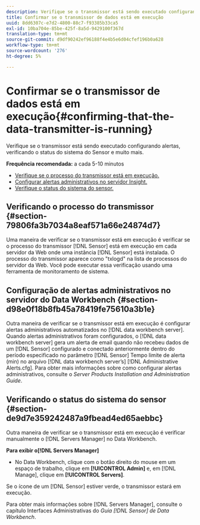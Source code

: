 ```yaml
---
description: Verifique se o transmissor está sendo executado configurando alertas, verificando o status do sistema do Sensor e muito mais.
title: Confirmar se o transmissor de dados está em execução
uuid: 8dd6307c-e7d2-4800-88c7-f93385b33ca5
exl-id: 10ba704e-85be-425f-8a5d-9429100f367d
translation-type: tm+mt
source-git-commit: d9df90242ef96188f4e4b5e6d04cfef196b0a628
workflow-type: tm+mt
source-wordcount: '276'
ht-degree: 5%

---
```


# Confirmar se o transmissor de dados está em execução{#confirming-that-the-data-transmitter-is-running}

Verifique se o transmissor está sendo executado configurando alertas, verificando o status do sistema do Sensor e muito mais.

**Frequência recomendada:** a cada 5-10 minutos

* [Verifique se o processo do transmissor está em execução.](../../../home/c-snsr-ovrvw/admin-sensor/c-data-trmtr-rng.md#section-79806fa3b7034a8eaf571a66e24874d7)
* [Configurar alertas administrativos no servidor Insight.](../../../home/c-snsr-ovrvw/admin-sensor/c-data-trmtr-rng.md#section-d98e0f18b8fb45a78419fe75610a3b1e)
* [Verifique o status do sistema do sensor.](../../../home/c-snsr-ovrvw/admin-sensor/c-data-trmtr-rng.md#section-de9d7e359242487a9fbead4ed65aebbc)

## Verificando o processo do transmissor {#section-79806fa3b7034a8eaf571a66e24874d7}

Uma maneira de verificar se o transmissor está em execução é verificar se o processo do transmissor [!DNL Sensor] está em execução em cada servidor da Web onde uma instância [!DNL Sensor] está instalada. O processo do transmissor aparece como &quot;txlogd&quot; na lista de processos do servidor da Web. Você pode executar essa verificação usando uma ferramenta de monitoramento de sistema.

## Configuração de alertas administrativos no servidor do Data Workbench {#section-d98e0f18b8fb45a78419fe75610a3b1e}

Outra maneira de verificar se o transmissor está em execução é configurar alertas administrativos automatizados no [!DNL data workbench server]. Quando alertas administrativos foram configurados, o [!DNL data workbench server] gera um alerta de email quando não recebeu dados de um [!DNL Sensor] configurado e conectado anteriormente dentro do período especificado no parâmetro [!DNL Sensor] Tempo limite de alerta (min) no arquivo [!DNL data workbench server’s] [!DNL Administrative Alerts.cfg]. Para obter mais informações sobre como configurar alertas administrativos, consulte o *Server Products Installation and Administration Guide*.

## Verificando o status do sistema do sensor {#section-de9d7e359242487a9fbead4ed65aebbc}

Outra maneira de verificar se o transmissor está em execução é verificar manualmente o [!DNL Servers Manager] no Data Workbench.

**Para exibir o[!DNL Servers Manager]**

* No Data Workbench, clique com o botão direito do mouse em um espaço de trabalho, clique em **[!UICONTROL Admin]** e, em [!DNL Manage], clique em **[!UICONTROL Servers]**.

Se o ícone de um [!DNL Sensor] estiver verde, o transmissor estará em execução.

Para obter mais informações sobre [!DNL Servers Manager], consulte o capítulo Interfaces Administrativas do *Guia [!DNL Sensor] de Data Workbench*.
